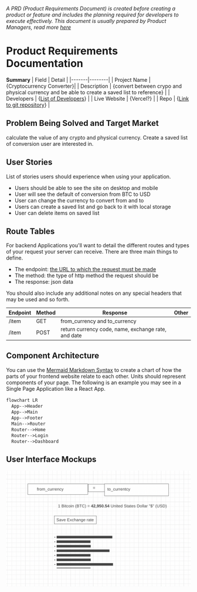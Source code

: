 *A PRD (Product Requirements Document) is created before creating a product or feature and includes the planning required for developers to execute effectively. This document is usually prepared by Product Managers, read more [here](https://www.atlassian.com/agile/product-management/requirements)*

# Product Requirements Documentation

**Summary**
| Field | Detail |
|-------|--------|
| Project Name | {Cryptocurrency Converter}|
| Description | {convert between crypo and physical currency and be able to create a saved list to reference} |
| Developers | {[List of Developers](https://www.alphavantage.co/documentation/)} |
| Live Website | {Vercel?} |
| Repo | {[Link to git repository](https://github.com/kellyluuu/Cryptocurrency-Converter.git)} |

## Problem Being Solved and Target Market
calculate the value of any crypto and physical currency. Create a saved list of conversion user are interested in. 

## User Stories

List of stories users should experience when using your application.

- Users should be able to see the site on desktop and mobile
- User will see the default of conversion from BTC to USD
- User can change the currency to convert from and to 
- Users can create a saved list and go back to it with local storage
- User can delete items on saved list 

## Route Tables

For backend Applications you'll want to detail the different routes and types of your request your server can receive. There are three main things to define.

- The endpoint: [the URL to which the request must be made](https://www.alphavantage.co/query?function=CURRENCY_EXCHANGE_RATE&from_currency=USD&to_currency=JPY&apikey=demo)
- The method: the type of http method the request should be
- The response: json data

You should also include any additional notes on any special headers that may be used and so forth.

| Endpoint | Method | Response | Other |
| -------- | ------ | -------- | ----- |
| /item | GET | from_currency and to_currency |
| /item | POST | return currency code, name, exchange rate, and date|


## Component Architecture

You can use the [Mermaid Markdown Syntax](https://mermaid-js.github.io/mermaid/#/flowchart) to create a chart of how the parts of your frontend website relate to each other. Units should represent components of your page. The following is an example you may see in a Single Page Application like a React App.

```mermaid
flowchart LR
  App-->Header
  App-->Main
  App-->Footer
  Main-->Router
  Router-->Home
  Router-->Login
  Router-->Dashboard
```

## User Interface Mockups

![Alt text](layout.png "Layout")

